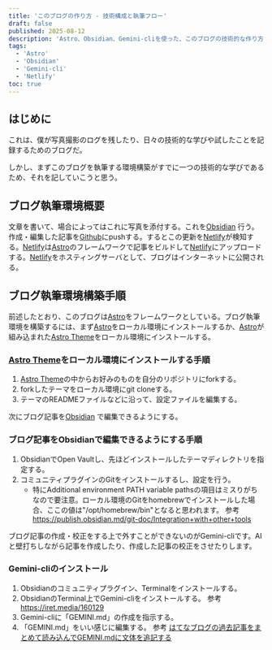 ```yaml
---
title: 'このブログの作り方 - 技術構成と執筆フロー'
draft: false
published: 2025-08-12
description: 'Astro、Obsidian、Gemini-cliを使った、このブログの技術的な作り方と執筆の裏側を解説します。'
tags:
  - 'Astro'
  - 'Obsidian'
  - 'Gemini-cli'
  - 'Netlify'
toc: true
---
```


## はじめに

これは、僕が写真撮影のログを残したり、日々の技術的な学びや試したことを記録するためのブログだ。

しかし、まずこのブログを執筆する環境構築がすでに一つの技術的な学びであるため、それを記していこうと思う。

## ブログ執筆環境概要

文章を書いて、場合によってはこれに写真を添付する。これを[Obsidian](https://obsidian.md/) 行う。作成・編集した記事を[Github](https://github.com/)にpushする。するとこの更新を[Netlify](https://www.netlify.com/)が検知する。[Netlify](https://www.netlify.com/)は[Astro](https://astro.build/)のフレームワークで記事をビルドして[Netlify](https://www.netlify.com/)にアップロードする。[Netlify](https://www.netlify.com/)をホスティングサーバとして、ブログはインターネットに公開される。

## ブログ執筆環境構築手順

前述したとおり、このブログは[Astro](https://astro.build/)をフレームワークとしている。ブログ執筆環境を構築するには、まず[Astro](https://astro.build/)をローカル環境にインストールするか、[Astro](https://astro.build/)が組み込まれた[Astro Theme](https://astro.build/themes/)をローカル環境にインストールする。

### [Astro Theme](https://astro.build/themes/)をローカル環境にインストールする手順

1. [Astro Theme](https://astro.build/themes/)の中からお好みのものを自分のリポジトリにforkする。
2. forkしたテーマをローカル環境にgit cloneする。
3. テーマのREADMEファイルなどに沿って、設定ファイルを編集する。

次にブログ記事を[Obsidian](https://obsidian.md/) で編集できるようにする。

### ブログ記事をObsidianで編集できるようにする手順

1. ObsidianでOpen Vaultし、先ほどインストールしたテーマディレクトリを指定する。
2. コミュニティプラグインのGitをインストールするし、設定を行う。
	- 特にAdditional environment PATH variable pathsの項目はミスりがちなので要注意。ローカル環境のGitをhomebrewでインストールした場合、ここの値は"/opt/homebrew/bin"となると思われます。
	   参考 https://publish.obsidian.md/git-doc/Integration+with+other+tools

ブログ記事の作成・校正をする上で外すことができないのがGemini-cliです。AIと壁打ちしながら記事を作成したり、作成した記事の校正をさせたりします。

### Gemini-cliのインストール

1. Obsidianのコミュニティプラグイン、Terminalをインストールする。
2. ObsidianのTerminal上でGemini-cliをインストールする。
   参考 https://iret.media/160129
3. Gemini-cliに「GEMINI.md」の作成を指示する。
4. 「GEMINI.md」をいい感じに編集する。
   参考 [はてなブログの過去記事をまとめて読み込んでGEMINI.mdに文体を追記する](https://www.taneyats.com/entry/hatenablog-gemini-persona)
